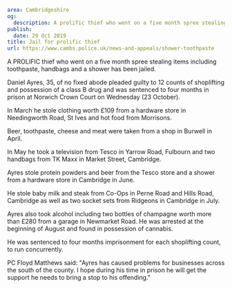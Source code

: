 ```yaml
area: Cambridgeshire
og:
  description: A prolific thief who went on a five month spree stealing items including toothpaste, handbags and a shower has been jailed.
publish:
  date: 29 Oct 2019
title: Jail for prolific thief
url: https://www.cambs.police.uk/news-and-appeals/shower-toothpaste
```

A PROLIFIC thief who went on a five month spree stealing items including toothpaste, handbags and a shower has been jailed.

Daniel Ayres, 35, of no fixed abode pleaded guilty to 12 counts of shoplifting and possession of a class B drug and was sentenced to four months in prison at Norwich Crown Court on Wednesday (23 October).

In March he stole clothing worth £109 from a hardware store in Needingworth Road, St Ives and hot food from Morrisons.

Beer, toothpaste, cheese and meat were taken from a shop in Burwell in April.

In May he took a television from Tesco in Yarrow Road, Fulbourn and two handbags from TK Maxx in Market Street, Cambridge.

Ayres stole protein powders and beer from the Tesco store and a shower from a hardware store in Cambridge in June.

He stole baby milk and steak from Co-Ops in Perne Road and Hills Road, Cambridge as well as two socket sets from Ridgeons in Cambridge in July.

Ayres also took alcohol including two bottles of champagne worth more than £280 from a garage in Newmarket Road. He was arrested at the beginning of August and found in possession of cannabis.

He was sentenced to four months imprisonment for each shoplifting count, to run concurrently.

PC Floyd Matthews said: "Ayres has caused problems for businesses across the south of the county. I hope during his time in prison he will get the support he needs to bring a stop to his offending."
